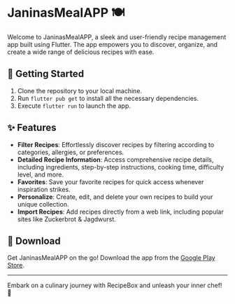 # JaninasMealAPP 🍽️

Welcome to JaninasMealAPP, a sleek and user-friendly recipe management app built using Flutter. The app empowers you to discover, organize, and create a wide range of delicious recipes with ease.

## 🌟 Getting Started

1. Clone the repository to your local machine.
2. Run `flutter pub get` to install all the necessary dependencies.
3. Execute `flutter run` to launch the app.

## ✨ Features

- **Filter Recipes**: Effortlessly discover recipes by filtering according to categories, allergies, or preferences.
- **Detailed Recipe Information**: Access comprehensive recipe details, including ingredients, step-by-step instructions, cooking time, difficulty level, and more.
- **Favorites**: Save your favorite recipes for quick access whenever inspiration strikes.
- **Personalize**: Create, edit, and delete your own recipes to build your unique collection.
- **Import Recipes**: Add recipes directly from a web link, including popular sites like Zuckerbrot & Jagdwurst.

## 📲 Download

Get JaninasMealAPP on the go! Download the app from the [Google Play Store](https://play.google.com/store/apps/details?id=com.flippchen.janinasmealapp).

---

Embark on a culinary journey with RecipeBox and unleash your inner chef! 🍳